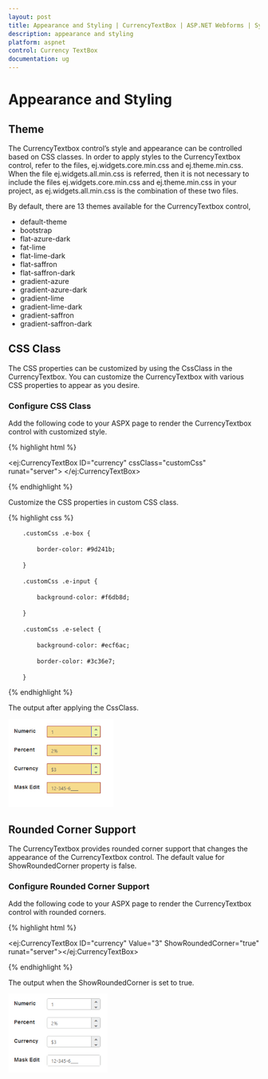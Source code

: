 ```yaml
---
layout: post
title: Appearance and Styling | CurrencyTextBox | ASP.NET Webforms | Syncfusion
description: appearance and styling
platform: aspnet
control: Currency TextBox
documentation: ug
---
```


# Appearance and Styling

## Theme

The CurrencyTextbox control’s style and appearance can be controlled based on CSS classes. In order to apply styles to the CurrencyTextbox control, refer to the files, ej.widgets.core.min.css and ej.theme.min.css. When the file ej.widgets.all.min.css is referred, then it is not necessary to include the files ej.widgets.core.min.css and ej.theme.min.css in your project, as ej.widgets.all.min.css is the combination of these two files. 

By default, there are 13 themes available for the CurrencyTextbox control,

* default-theme
* bootstrap
* flat-azure-dark
* fat-lime
* flat-lime-dark
* flat-saffron
* flat-saffron-dark
* gradient-azure
* gradient-azure-dark
* gradient-lime
* gradient-lime-dark
* gradient-saffron
* gradient-saffron-dark

## CSS Class


The CSS properties can be customized by using the CssClass in the CurrencyTextbox. You can customize the CurrencyTextbox with various CSS properties to appear as you desire.

### Configure CSS Class

Add the following code to your ASPX page to render the CurrencyTextbox control with customized style.

{% highlight html %}



<ej:CurrencyTextBox ID="currency"  cssClass="customCss" runat="server"> </ej:CurrencyTextBox>



{% endhighlight %}

Customize the CSS properties in custom CSS class.

{% highlight css %}

        .customCss .e-box {

            border-color: #9d241b;

        }

        .customCss .e-input {

            background-color: #f6db8d;            

        }

        .customCss .e-select {

            background-color: #ecf6ac;

            border-color: #3c36e7;

        }



{% endhighlight %}

The output after applying the CssClass.

![](Appearance-and-Styling_images/Appearance-and-Styling_img1.png)


## Rounded Corner Support

The CurrencyTextbox provides rounded corner support that changes the appearance of the CurrencyTextbox control. The default value for ShowRoundedCorner property is false.

### Configure Rounded Corner Support

Add the following code to your ASPX page to render the CurrencyTextbox control with rounded corners.

{% highlight html %}

<ej:CurrencyTextBox ID="currency"   Value="3" ShowRoundedCorner="true" runat="server"></ej:CurrencyTextBox>



{% endhighlight %}

The output when the ShowRoundedCorner is set to true.

![](Appearance-and-Styling_images/Appearance-and-Styling_img2.png)



